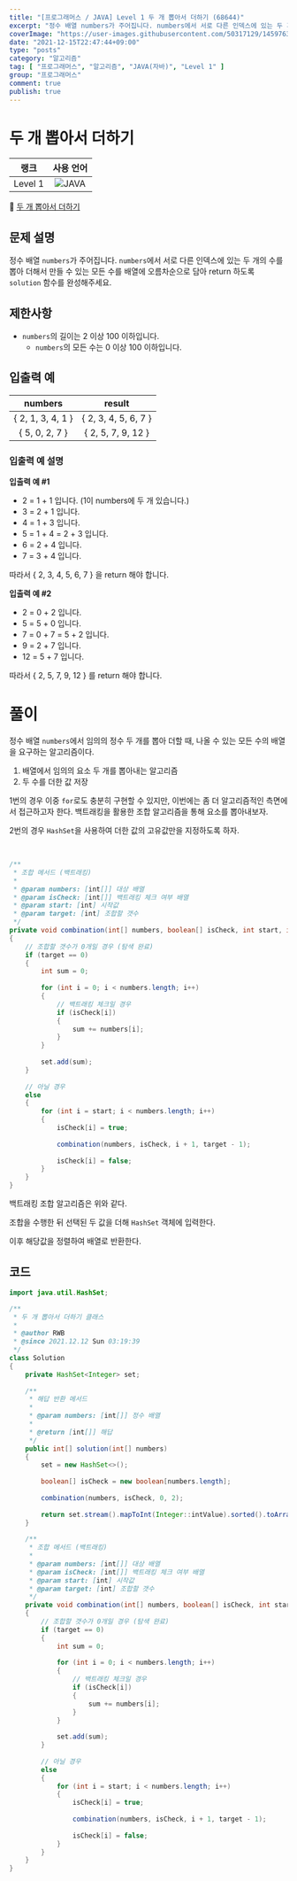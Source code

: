 ```yaml
---
title: "[프로그래머스 / JAVA] Level 1 두 개 뽑아서 더하기 (68644)"
excerpt: "정수 배열 numbers가 주어집니다. numbers에서 서로 다른 인덱스에 있는 두 개의 수를 뽑아 더해서 만들 수 있는 모든 수를 배열에 오름차순으로 담아 return 하도록 solution 함수를 완성해주세요."
coverImage: "https://user-images.githubusercontent.com/50317129/145976356-6b5d1430-31c0-4c34-829e-6be8f747ab19.png"
date: "2021-12-15T22:47:44+09:00"
type: "posts"
category: "알고리즘"
tag: [ "프로그래머스", "알고리즘", "JAVA(자바)", "Level 1" ]
group: "프로그래머스"
comment: true
publish: true
---
```


# 두 개 뽑아서 더하기

|  랭크   |                                                      사용 언어                                                      |
| :-----: | :-----------------------------------------------------------------------------------------------------------------: |
| Level 1 | ![JAVA](https://shields.io/badge/java-JDK%2011-lightgray?logo=java&style=plastic&logoColor=white&labelColor=orange) |

🔗 [두 개 뽑아서 더하기](https://programmers.co.kr/learn/courses/30/lessons/68644)





## 문제 설명

정수 배열 `numbers`가 주어집니다. `numbers`에서 서로 다른 인덱스에 있는 두 개의 수를 뽑아 더해서 만들 수 있는 모든 수를 배열에 오름차순으로 담아 return 하도록 `solution` 함수를 완성해주세요.





## 제한사항

* `numbers`의 길이는 2 이상 100 이하입니다.
  * `numbers`의 모든 수는 0 이상 100 이하입니다.





## 입출력 예

|      numbers      |        result        |
| :---------------: | :------------------: |
| { 2, 1, 3, 4, 1 } | { 2, 3, 4, 5, 6, 7 } |
|  { 5, 0, 2, 7 }   |  { 2, 5, 7, 9, 12 }  |



### 입출력 예 설명

**입출력 예 #1**

* 2 = 1 + 1 입니다. (1이 numbers에 두 개 있습니다.)
* 3 = 2 + 1 입니다.
* 4 = 1 + 3 입니다.
* 5 = 1 + 4 = 2 + 3 입니다.
* 6 = 2 + 4 입니다.
* 7 = 3 + 4 입니다.
  
따라서 { 2, 3, 4, 5, 6, 7 } 을 return 해야 합니다.

**입출력 예 #2**

* 2 = 0 + 2 입니다.
* 5 = 5 + 0 입니다.
* 7 = 0 + 7 = 5 + 2 입니다.
* 9 = 2 + 7 입니다.
* 12 = 5 + 7 입니다.
  
따라서 { 2, 5, 7, 9, 12 } 를 return 해야 합니다.










# 풀이

정수 배열 `numbers`에서 임의의 정수 두 개를 뽑아 더할 때, 나올 수 있는 모든 수의 배열을 요구하는 알고리즘이다.

1. 배열에서 임의의 요소 두 개를 뽑아내는 알고리즘
2. 두 수를 더한 값 저장

1번의 경우 이중 `for`로도 충분히 구현할 수 있지만, 이번에는 좀 더 알고리즘적인 측면에서 접근하고자 한다. 백트래킹을 활용한 조합 알고리즘을 통해 요소를 뽑아내보자.

2번의 경우 `HashSet`을 사용하여 더한 값의 고유값만을 지정하도록 하자.

<br />

``` java
/**
 * 조합 메서드 (백트래킹)
 *
 * @param numbers: [int[]] 대상 배열
 * @param isCheck: [int[]] 백트래킹 체크 여부 배열
 * @param start: [int] 시작값
 * @param target: [int] 조합할 갯수
 */
private void combination(int[] numbers, boolean[] isCheck, int start, int target)
{
	// 조합할 갯수가 0개일 경우 (탐색 완료)
	if (target == 0)
	{
		int sum = 0;
		
		for (int i = 0; i < numbers.length; i++)
		{
			// 백트래킹 체크일 경우
			if (isCheck[i])
			{
				sum += numbers[i];
			}
		}
		
		set.add(sum);
	}
	
	// 아닐 경우
	else
	{
		for (int i = start; i < numbers.length; i++)
		{
			isCheck[i] = true;
			
			combination(numbers, isCheck, i + 1, target - 1);
			
			isCheck[i] = false;
		}
	}
}
```

백트래킹 조합 알고리즘은 위와 같다.

조합을 수행한 뒤 선택된 두 값을 더해 `HashSet` 객체에 입력한다.

이후 해당값을 정렬하여 배열로 반환한다.





## 코드

``` java
import java.util.HashSet;

/**
 * 두 개 뽑아서 더하기 클래스
 *
 * @author RWB
 * @since 2021.12.12 Sun 03:19:39
 */
class Solution
{
	private HashSet<Integer> set;
	
	/**
	 * 해답 반환 메서드
	 *
	 * @param numbers: [int[]] 정수 배열
	 *
	 * @return [int[]] 해답
	 */
	public int[] solution(int[] numbers)
	{
		set = new HashSet<>();
		
		boolean[] isCheck = new boolean[numbers.length];
		
		combination(numbers, isCheck, 0, 2);
		
		return set.stream().mapToInt(Integer::intValue).sorted().toArray();
	}
	
	/**
	 * 조합 메서드 (백트래킹)
	 *
	 * @param numbers: [int[]] 대상 배열
	 * @param isCheck: [int[]] 백트래킹 체크 여부 배열
	 * @param start: [int] 시작값
	 * @param target: [int] 조합할 갯수
	 */
	private void combination(int[] numbers, boolean[] isCheck, int start, int target)
	{
		// 조합할 갯수가 0개일 경우 (탐색 완료)
		if (target == 0)
		{
			int sum = 0;
			
			for (int i = 0; i < numbers.length; i++)
			{
				// 백트래킹 체크일 경우
				if (isCheck[i])
				{
					sum += numbers[i];
				}
			}
			
			set.add(sum);
		}
		
		// 아닐 경우
		else
		{
			for (int i = start; i < numbers.length; i++)
			{
				isCheck[i] = true;
				
				combination(numbers, isCheck, i + 1, target - 1);
				
				isCheck[i] = false;
			}
		}
	}
}
```